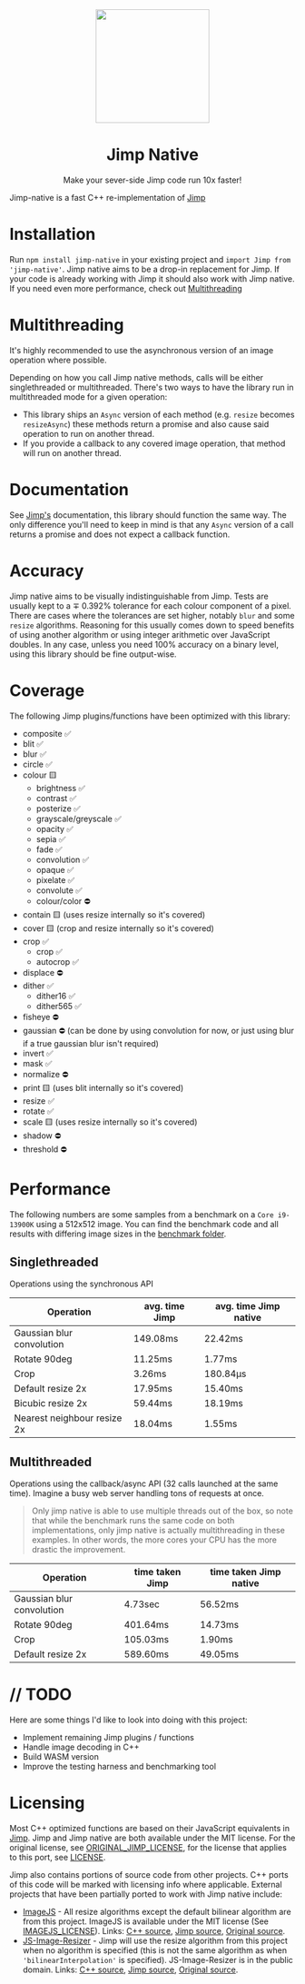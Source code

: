 <div align="center">
  <img width="200" height="200" src="https://raw.githubusercontent.com/sjoerd108/jimp-native/b62679c91a8011abc0970761ba29b0935b1837b5/assets/jimp_native_logo.png">
  <h1>Jimp Native</h1>
  <p>Make your sever-side Jimp code run 10x faster!</p>
</div>

Jimp-native is a fast C++ re-implementation of [Jimp](https://github.com/jimp-dev/jimp)

# Installation

 Run `npm install jimp-native` in your existing project and `import Jimp from 'jimp-native'`. Jimp native aims to be a drop-in replacement for Jimp. If your code is already working with Jimp it should also work with Jimp native. If you need even more performance, check out [Multithreading](#Multithreading)

# Multithreading

It's highly recommended to use the asynchronous version of an image operation where possible.

Depending on how you call Jimp native methods, calls will be either singlethreaded or multithreaded. There's two ways to have the library run in multithreaded mode for a given operation:
 - This library ships an `Async` version of each method (e.g. `resize` becomes `resizeAsync`) these methods return a promise and also cause said operation to run on another thread.
 - If you provide a callback to any covered image operation, that method will run on another thread.

# Documentation

See [Jimp's](https://github.com/jimp-dev/jimp) documentation, this library should function the same way. The only difference you'll need to keep in mind is that any `Async` version of a call returns a promise and does not expect a callback function.

# Accuracy

Jimp native aims to be visually indistinguishable from Jimp. Tests are usually kept to a ∓ 0.392% tolerance for each colour component of a pixel. There are cases where the tolerances are set higher, notably `blur` and some `resize` algorithms. Reasoning for this usually comes down to speed benefits of using another algorithm or using integer arithmetic over JavaScript doubles. In any case, unless you need 100% accuracy on a binary level, using this library should be fine output-wise.

# Coverage
The following Jimp plugins/functions have been optimized with this library:

* composite ✅
* blit ✅
* blur ✅
* circle ✅
* colour 🟨
  * brightness ✅
  * contrast ✅
  * posterize ✅
  * grayscale/greyscale ✅
  * opacity ✅
  * sepia ✅
  * fade ✅
  * convolution ✅
  * opaque ✅
  * pixelate ✅
  * convolute ✅
  * colour/color ⛔
* contain 🟨 (uses resize internally so it's covered)
* cover 🟨 (crop and resize internally so it's covered)
* crop ✅
  * crop ✅
  * autocrop ✅
* displace ⛔
* dither ✅
  * dither16 ✅
  * dither565 ✅
* fisheye ⛔
* gaussian ⛔ (can be done by using convolution for now, or just using blur if a true gaussian blur isn't required)
* invert ✅
* mask ✅
* normalize ⛔
* print 🟨 (uses blit internally so it's covered)
* resize ✅
* rotate ✅
* scale 🟨 (uses resize internally so it's covered)
* shadow ⛔
* threshold ⛔

# Performance

The following numbers are some samples from a benchmark on a `Core i9-13900K` using a 512x512 image. You can find the benchmark code and all results with differing image sizes in the [benchmark folder](https://github.com/sjoerd108/jimp-native/tree/move-preparations/packages/jimp-native/benchmark).

## Singlethreaded
Operations using the synchronous API

| Operation                   | avg. time Jimp | avg. time Jimp native |
|-----------------------------|----------------|-----------------------|
| Gaussian blur convolution   | 149.08ms       | 22.42ms               |
| Rotate 90deg                | 11.25ms        | 1.77ms                |
| Crop                        | 3.26ms         | 180.84μs              |
| Default resize 2x           | 17.95ms        | 15.40ms               |
| Bicubic resize 2x           | 59.44ms        | 18.19ms               |
| Nearest neighbour resize 2x | 18.04ms        | 1.55ms                |

## Multithreaded
Operations using the callback/async API (32 calls launched at the same time). Imagine a busy web server handling tons of requests at once.
> Only jimp native is able to use multiple threads out of the box, so note that while the benchmark runs the same code on both implementations, only jimp native is actually multithreading in these examples. In other words, the more cores your CPU has the more drastic the improvement.

| Operation                   | time taken Jimp | time taken Jimp native |
|-----------------------------|-----------------|------------------------|
| Gaussian blur convolution   | 4.73sec         | 56.52ms                |
| Rotate 90deg                | 401.64ms        | 14.73ms                |
| Crop                        | 105.03ms        | 1.90ms                 |
| Default resize 2x           | 589.60ms        | 49.05ms                |

# // TODO

Here are some things I'd like to look into doing with this project:

* Implement remaining Jimp plugins / functions
* Handle image decoding in C++
* Build WASM version
* Improve the testing harness and benchmarking tool

# Licensing

Most C++ optimized functions are based on their JavaScript equivalents in [Jimp](https://github.com/oliver-moran/jimp/tree/master/packages). Jimp and Jimp native are both available under the MIT license. For the original license, see [ORIGINAL_JIMP_LICENSE](https://github.com/sjoerd108/jimp-native/blob/main/ORIGINAL_JIMP_LICENSE), for the license that applies to this port, see [LICENSE](https://github.com/sjoerd108/jimp-native/blob/main/LICENSE).

Jimp also contains portions of source code from other projects. C++ ports of this code will be marked with licensing info where applicable. External projects that have been partially ported to work with Jimp native include:

  * [ImageJS](https://github.com/guyonroche/imagejs) - All resize algorithms except the default bilinear algorithm are from this project. ImageJS is available under the MIT license (See [IMAGEJS_LICENSE](https://github.com/sjoerd108/jimp-native/blob/main/IMAGEJS_LICENSE)). Links: [C++ source](https://github.com/jimp-dev/jimp-native/blob/main/packages/plugin-resize-cpp/src/imageJsPort.hpp), [Jimp source](https://github.com/jimp-dev/jimp/blob/v0.22.7/packages/plugin-resize/src/modules/resize2.js), [Original source](https://raw.githubusercontent.com/guyonroche/imagejs/master/lib/resize.js).
  * [JS-Image-Resizer](https://github.com/taisel/JS-Image-Resizer) - Jimp will use the resize algorithm from this project when no algorithm is specified (this is not the same algorithm as when ``'bilinearInterpolation'`` is specified). JS-Image-Resizer is in the public domain. Links: [C++ source](https://github.com/jimp-dev/jimp-native/blob/main/packages/plugin-resize-cpp/src/jsImageResizerPort.hpp), [Jimp source](https://github.com/jimp-dev/jimp/blob/v0.22.7/packages/plugin-resize/src/modules/resize.js), [Original source](https://raw.githubusercontent.com/taisel/JS-Image-Resizer/master/resize.js).